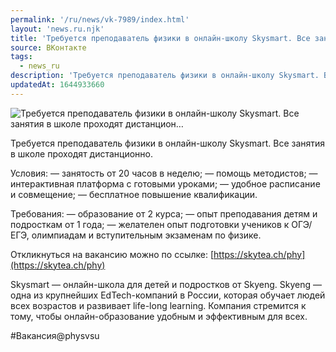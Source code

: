 ```yaml
---
permalink: '/ru/news/vk-7989/index.html'
layout: 'news.ru.njk'
title: 'Требуется преподаватель физики в онлайн-школу Skysmart. Все занятия в школе проходят дистанцион…'
source: ВКонтакте
tags:
  - news_ru
description: 'Требуется преподаватель физики в онлайн-школу Skysmart. Все занятия в школе проходят дистанцион…'
updatedAt: 1644933660
---
```

![Требуется преподаватель физики в онлайн-школу Skysmart. Все занятия в школе проходят дистанцион…](https://sun9-41.userapi.com/sun9-48/impg/5f9jCTwfCZraz4GDGPs2gsenrRyNjOlyojVlfw/-L3EQBQbRt0.jpg?size=510x340&quality=95&sign=43453e6f5d7caf8d86dc53503dc141e8&c_uniq_tag=XnqHYYYaVPghh-pbcHqEOKdwG_IeSfoqwJrgcL80qXY&type=album)

Требуется преподаватель физики в онлайн-школу Skysmart. Все занятия в школе проходят дистанционно.

Условия:
— занятость от 20 часов в неделю;
— помощь методистов;
— интерактивная платформа с готовыми уроками;
— удобное расписание и совмещение;
— бесплатное повышение квалификации.

Требования:
— образование от 2 курса;
— опыт преподавания детям и подросткам от 1 года;
— желателен опыт подготовки учеников к ОГЭ/ЕГЭ, олимпиадам и вступительным экзаменам по физике.

Откликнуться на вакансию можно по ссылке: [https://skytea.ch/phy](https://skytea.ch/phy)

Skysmart — онлайн-школа для детей и подростков от Skyeng. Skyeng — одна из крупнейших EdTech-компаний в России, которая обучает людей всех возрастов и развивает life-long learning. Компания стремится к тому, чтобы онлайн-образование удобным и эффективным для всех.

#Вакансия@physvsu

